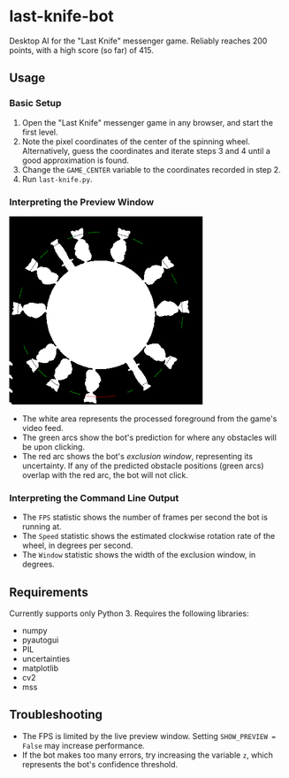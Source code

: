 # last-knife-bot
Desktop AI for the "Last Knife" messenger game.
Reliably reaches 200 points, with a high score (so far) of 415.

## Usage
### Basic Setup
1. Open the "Last Knife" messenger game in any browser,
and start the first level.
2. Note the pixel coordinates of the center of the spinning wheel.
   Alternatively, guess the coordinates and iterate steps 3 and 4 until a good
   approximation is found.
3. Change the `GAME_CENTER` variable to the coordinates recorded in step 2.
4. Run `last-knife.py`.

### Interpreting the Preview Window
![Screenshot of bot during gameplay.](https://raw.githubusercontent.com/wgxli/last-knife-bot/master/screenshot.png)
* The white area represents the processed foreground from the game's video feed.
* The green arcs show the bot's prediction for where any obstacles will be
  upon clicking.
* The red arc shows the bot's *exclusion window*, representing its uncertainty.
  If any of the predicted obstacle positions (green arcs) overlap with
  the red arc, the bot will not click.

### Interpreting the Command Line Output
* The `FPS` statistic shows the number of frames per second the bot is running at.
* The `Speed` statistic shows the estimated clockwise rotation rate of the wheel,
  in degrees per second.
* The `Window` statistic shows the width of the exclusion window, in degrees.

## Requirements
Currently supports only Python 3.
Requires the following libraries:
* numpy
* pyautogui
* PIL
* uncertainties
* matplotlib
* cv2
* mss

## Troubleshooting
* The FPS is limited by the live preview window.
  Setting `SHOW_PREVIEW = False` may increase performance.
* If the bot makes too many errors, try increasing the variable `z`,
  which represents the bot's confidence threshold.
